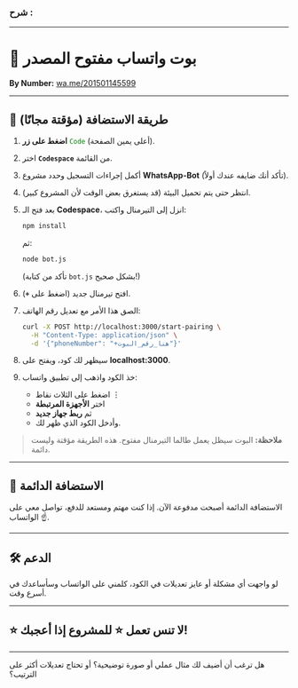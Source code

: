 ### **شرح :**

---

# 🤖 بوت واتساب مفتوح المصدر  
**By Number:** [wa.me/201501145599](https://wa.me/201501145599)

---

## 🚀 طريقة الاستضافة (مؤقتة مجانًا)

1. **اضغط على زر** <span style="color:green;">`Code`</span> (أعلى يمين الصفحة).
2. اختر **`Codespace`** من القائمة.
3. أكمل إجراءات التسجيل وحدد مشروع **WhatsApp-Bot** (تأكد أنك ضايفه عندك أولاً).
4. انتظر حتى يتم تحميل البيئة (قد يستغرق بعض الوقت لأن المشروع كبير).
5. بعد فتح الـ **Codespace**، انزل إلى التيرمنال واكتب:
   ```bash
   npm install
   ```
   ثم:
   ```bash
   node bot.js
   ```
   (تأكد من كتابة `bot.js` بشكل صحيح!)

6. افتح تيرمنال جديد (اضغط على **`+`**).
7. الصق هذا الأمر مع تعديل رقم الهاتف:
   ```bash
   curl -X POST http://localhost:3000/start-pairing \
     -H "Content-Type: application/json" \
     -d '{"phoneNumber": "+هنا_رقم_البوت"}'
   ```
8. سيظهر لك كود، ويفتح على **localhost:3000**.
9. خذ الكود واذهب إلى تطبيق واتساب:
    - اضغط على الثلاث نقاط ⋮
    - اختر **الأجهزة المرتبطة**
    - ثم **ربط جهاز جديد**
    - وأدخل الكود الذي ظهر لك.

> **ملاحظة:** البوت سيظل يعمل طالما التيرمنال مفتوح. هذه الطريقة مؤقتة وليست دائمة.

---

## 💸 الاستضافة الدائمة
الاستضافة الدائمة أصبحت مدفوعة الآن. إذا كنت مهتم ومستعد للدفع، تواصل معي على الواتساب ☝️.

---

## 🛠️ الدعم
لو واجهت أي مشكلة أو عايز تعديلات في الكود، كلمني على الواتساب وسأساعدك في أسرع وقت.

---

## ⭐ لا تنس تعمل ⭐ للمشروع إذا أعجبك!

---

هل ترغب أن أضيف لك مثال عملي أو صورة توضيحية؟ أو تحتاج تعديلات أكثر على الترتيب؟